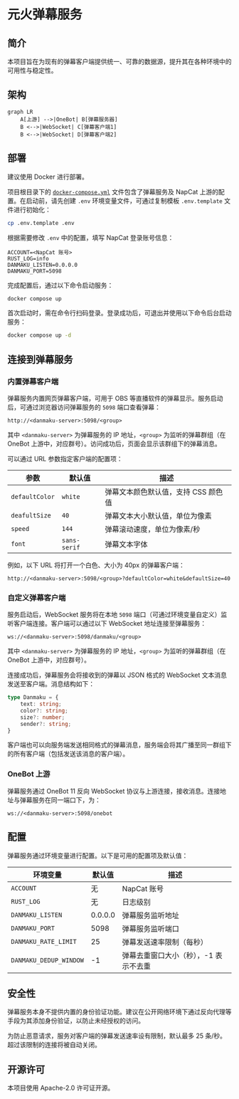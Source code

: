 # 元火弹幕服务

## 简介

本项目旨在为现有的弹幕客户端提供统一、可靠的数据源，提升其在各种环境中的可用性与稳定性。

## 架构

```mermaid
graph LR
    A[上游] -->|OneBot| B[弹幕服务器]
    B <-->|WebSocket| C[弹幕客户端1]
    B <-->|WebSocket| D[弹幕客户端2]
```

## 部署

建议使用 Docker 进行部署。

项目根目录下的 [`docker-compose.yml`](./docker-compose.yml) 文件包含了弹幕服务及 NapCat 上游的配置。在启动前，请先创建 `.env` 环境变量文件，可通过复制模板 `.env.template` 文件进行初始化：

```bash
cp .env.template .env
```

根据需要修改 `.env` 中的配置，填写 NapCat 登录账号信息：

```env
ACCOUNT=<NapCat 账号>
RUST_LOG=info
DANMAKU_LISTEN=0.0.0.0
DANMAKU_PORT=5098
```

完成配置后，通过以下命令启动服务：

```bash
docker compose up
```

首次启动时，需在命令行扫码登录。登录成功后，可退出并使用以下命令后台启动服务：

```bash
docker compose up -d
```

## 连接到弹幕服务

### 内置弹幕客户端

弹幕服务内置网页弹幕客户端，可用于 OBS 等直播软件的弹幕显示。服务启动后，可通过浏览器访问弹幕服务的 `5098` 端口查看弹幕：

```text
http://<danmaku-server>:5098/<group>
```

其中 `<danmaku-server>` 为弹幕服务的 IP 地址，`<group>` 为监听的弹幕群组（在 OneBot 上游中，对应群号）。访问成功后，页面会显示该群组下的弹幕消息。

可以通过 URL 参数指定客户端的配置项：

| 参数 | 默认值 | 描述 |
| --- | --- | --- |
| `defaultColor` | `white` | 弹幕文本颜色默认值，支持 CSS 颜色值 |
| `deafultSize` | `40` | 弹幕文本大小默认值，单位为像素 |
| `speed` | `144` | 弹幕滚动速度，单位为像素/秒 |
| `font` | `sans-serif` | 弹幕文本字体 |

例如，以下 URL 将打开一个白色、大小为 40px 的弹幕客户端：

```text
http://<danmaku-server>:5098/<group>?defaultColor=white&defaultSize=40
```

### 自定义弹幕客户端

服务启动后，WebSocket 服务将在本地 `5098` 端口（可通过环境变量自定义）监听客户端连接。客户端可以通过以下 WebSocket 地址连接至弹幕服务：

```text
ws://<danmaku-server>:5098/danmaku/<group>
```

其中 `<danmaku-server>` 为弹幕服务的 IP 地址，`<group>` 为监听的弹幕群组（在 OneBot 上游中，对应群号）。

连接成功后，弹幕服务会将接收到的弹幕以 JSON 格式的 WebSocket 文本消息发送至客户端。消息结构如下：

```typescript
type Danmaku = {
    text: string;
    color?: string;
    size?: number;
    sender?: string;
}
```

客户端也可以向服务端发送相同格式的弹幕消息，服务端会将其广播至同一群组下的所有客户端（包括发送该消息的客户端）。

### OneBot 上游

弹幕服务通过 OneBot 11 反向 WebSocket 协议与上游连接，接收消息。连接地址与弹幕服务在同一端口下，为：

```text
ws://<danmaku-server>:5098/onebot
```

## 配置

弹幕服务通过环境变量进行配置。以下是可用的配置项及默认值：

| 环境变量 | 默认值 | 描述 |
| --- | --- | --- |
| `ACCOUNT` | 无 | NapCat 账号 |
| `RUST_LOG` | 无 | 日志级别 |
| `DANMAKU_LISTEN` | 0.0.0.0 | 弹幕服务监听地址 |
| `DANMAKU_PORT` | 5098 | 弹幕服务监听端口 |
| `DANMAKU_RATE_LIMIT` | 25 | 弹幕发送速率限制（每秒） |
| `DANMAKU_DEDUP_WINDOW` | -1 | 弹幕去重窗口大小（秒），-1 表示不去重 |

## 安全性

弹幕服务本身不提供内置的身份验证功能。建议在公开网络环境下通过反向代理等手段为其添加身份验证，以防止未经授权的访问。

为防止恶意请求，服务对客户端的弹幕发送速率设有限制，默认最多 25 条/秒。超过该限制的连接将被自动关闭。

## 开源许可

本项目使用 Apache-2.0 许可证开源。
